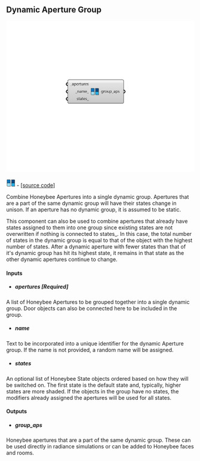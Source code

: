 ## Dynamic Aperture Group

![](../../images/components/Dynamic_Aperture_Group.png)

![](../../images/icons/Dynamic_Aperture_Group.png) - [[source code]](https://github.com/ladybug-tools/honeybee-grasshopper-radiance/blob/master/honeybee_grasshopper_radiance/src//HB%20Dynamic%20Aperture%20Group.py)


Combine Honeybee Apertures into a single dynamic group. Apertures that are a part of the same dynamic group will have their states change in unison. If an aperture has no dynamic group, it is assumed to be static. 

This component can also be used to combine apertures that already have states assigned to them into one group since existing states are not overwritten if nothing is connected to states_. In this case, the total number of states in the dynamic group is equal to that of the object with the highest number of states. After a dynamic aperture with fewer states than that of it's dynamic group has hit its highest state, it remains in that state as the other dynamic apertures continue to change. 



#### Inputs
* ##### apertures [Required]
A list of Honeybee Apertures to be grouped together into a single dynamic group. Door objects can also be connected here to be included in the group. 
* ##### name 
Text to be incorporated into a unique identifier for the dynamic Aperture group. If the name is not provided, a random name will be assigned. 
* ##### states 
An optional list of Honeybee State objects ordered based on how they will be switched on. The first state is the default state and, typically, higher states are more shaded. If the objects in the group have no states, the modifiers already assigned the apertures will be used for all states. 

#### Outputs
* ##### group_aps
Honeybee apertures that are a part of the same dynamic group. These can be used directly in radiance simulations or can be added to Honeybee faces and rooms. 